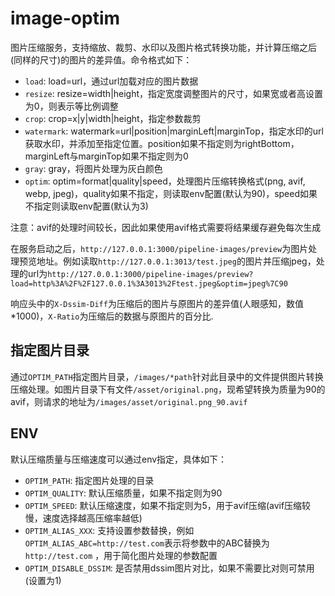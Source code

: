 # image-optim

图片压缩服务，支持缩放、裁剪、水印以及图片格式转换功能，并计算压缩之后(同样的尺寸)的图片的差异值。命令格式如下：

- `load`: load=url，通过url加载对应的图片数据
- `resize`: resize=width|height，指定宽度调整图片的尺寸，如果宽或者高设置为0，则表示等比例调整
- `crop`: crop=x|y|width|height，指定参数裁剪
- `watermark`: watermark=url|position|marginLeft|marginTop，指定水印的url获取水印，并添加至指定位置。position如果不指定则为rightBottom，marginLeft与marginTop如果不指定则为0
- `gray`: gray，将图片处理为灰白颜色
- `optim`: optim=format|quality|speed，处理图片压缩转换格式(png, avif, webp, jpeg)，quality如果不指定，则读取env配置(默认为90)，speed如果不指定则读取env配置(默认为3)

注意：avif的处理时间较长，因此如果使用avif格式需要将结果缓存避免每次生成

在服务启动之后，`http://127.0.0.1:3000/pipeline-images/preview`为图片处理预览地址。例如读取`http://127.0.0.1:3013/test.jpeg`的图片并压缩jpeg，处理的url为`http://127.0.0.1:3000/pipeline-images/preview?load=http%3A%2F%2F127.0.0.1%3A3013%2Ftest.jpeg&optim=jpeg%7C90`

响应头中的`X-Dssim-Diff`为压缩后的图片与原图片的差异值(人眼感知，数值*1000)，`X-Ratio`为压缩后的数据与原图片的百分比.

## 指定图片目录

通过`OPTIM_PATH`指定图片目录，`/images/*path`针对此目录中的文件提供图片转换压缩处理。如图片目录下有文件`/asset/original.png`，现希望转换为质量为90的avif，则请求的地址为`/images/asset/original.png_90.avif`

## ENV

默认压缩质量与压缩速度可以通过env指定，具体如下：

- `OPTIM_PATH`: 指定图片处理的目录
- `OPTIM_QUALITY`: 默认压缩质量，如果不指定则为90
- `OPTIM_SPEED`: 默认压缩速度，如果不指定则为5，用于avif压缩(avif压缩较慢，速度选择越高压缩率越低)
- `OPTIM_ALIAS_XXX`: 支持设置参数替换，例如`OPTIM_ALIAS_ABC=http://test.com`表示将参数中的ABC替换为 `http://test.com` ，用于简化图片处理的参数配置
- `OPTIM_DISABLE_DSSIM`: 是否禁用dssim图片对比，如果不需要比对则可禁用(设置为1)
